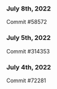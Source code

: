 ### July 8th, 2022

Commit #58572

### July 5th, 2022

Commit #314353


### July 4th, 2022

Commit #72281
